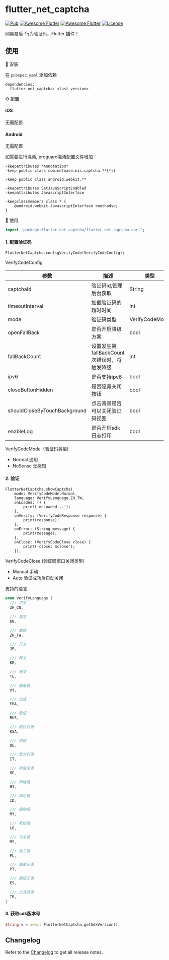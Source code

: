 # flutter_net_captcha

[![Pub](https://img.shields.io/pub/v/flutter_net_captcha.svg)](https://pub.dartlang.org/packages/flutter_net_captcha)
[![Awesome Flutter](https://img.shields.io/badge/Awesome-Flutter-blue.svg?longCache=true&style=flat-square)]()
[![Awesome Flutter](https://img.shields.io/badge/Platform-Android_iOS-blue.svg?longCache=true&style=flat-square)]()
[![License](https://img.shields.io/badge/License-MIT-blue.svg)](/LICENSE)

网易易盾-行为验证码，Flutter 插件！

## 使用

🔩 安装

在 `pubspec.yaml` 添加依赖

```
dependencies:
  flutter_net_captcha: <last_version>
```

⚙️ 配置

#### iOS

无需配置


#### Android

无需配置

如需要进行混淆, proguard混淆配置文件增加：

```
-keepattributes *Annotation*
-keep public class com.netease.nis.captcha.**{*;}

-keep public class android.webkit.**

-keepattributes SetJavaScriptEnabled
-keepattributes JavascriptInterface

-keepclassmembers class * {
    @android.webkit.JavascriptInterface <methods>;
}
```         


🔨 使用

```dart
import 'package:flutter_net_captcha/flutter_net_captcha.dart';
```

#### 1. 配置验证码

```dart
FlutterNetCaptcha.configVerifyCode(VerifyCodeConfig);
```

VerifyCodeConfig

| 参数     | 描述              | 类型  | 默认值 |
| -------- | ----------------- | ----- | ------ |
| captchaId | 验证码id,管理后台获取 | String | Null | 
| timeoutInterval | 加载验证码的超时时间 | int | 10 | 
| mode | 验证码类型 | VerifyCodeMode | Normal | 
| openFallBack | 是否开启降级方案 | bool | true | 
| fallBackCount | 设置发生第fallBackCount次错误时，将触发降级 | int | 3 | 
| ipv6 | 是否支持ipv6 | bool | false | 
| closeButtonHidden | 是否隐藏关闭按钮 | bool | false | 
| shouldCloseByTouchBackground | 点击背景是否可以关闭验证码视图 | bool | true | 
| enableLog | 是否开启sdk日志打印 | bool | true | 

VerifyCodeMode（验证码类型)

- Normal 通用
- NoSense 无感知

#### 2. 验证

```
FlutterNetCaptcha.showCaptcha(
    mode: VerifyCodeMode.Normal,
    language: VerifyLanguage.ZH_TW,
    onLoaded: () {
        print('onLoaded...');
    },
    onVerify: (VerifyCodeResponse response) {
        print(response);
    },
    onError: (String message) {
        print(message);
    },
    onClose: (VerifyCodeClose close) {
        print('close: $close');
    });
```

VerifyCodeClose (验证码窗口关闭类型)

- Manual 手动
- Auto 验证成功后自动关闭

支持的语言

```dart
enum VerifyLanguage {
  /// 中文
  ZH_CN,

  /// 英文
  EN,

  /// 繁体
  ZH_TW,

  /// 日文
  JP,

  /// 韩文
  KR,

  /// 泰文
  TL,

  /// 越南语
  VT,

  /// 法语
  FRA,

  /// 俄语
  RUS,

  /// 阿拉伯语
  KSA,

  /// 德语
  DE,

  /// 意大利语
  IT,

  /// 希伯来语
  HE,

  /// 印地语
  HI,

  /// 印尼语
  ID,

  /// 缅甸语
  MY,

  /// 老挝语
  LO,

  /// 马来语
  MS,

  /// 波兰语
  PL,

  /// 葡萄牙语
  PT,

  /// 西班牙语
  ES,

  /// 土耳其语
  TR,
}
```

#### 3. 获取sdk版本号

```dart
String v = await FlutterNetCaptcha.getSdkVersion();
```

## Changelog

Refer to the [Changelog](CHANGELOG.md) to get all release notes.

